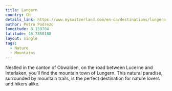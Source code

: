 ```yaml
---
title: Lungern
country: CH
details_link: https://www.myswitzerland.com/en-ca/destinations/lungern-schoenbueel/
author: Petro Podrezo
longitude: 8.159704
latitude: 46.7858188
layout: single
tags:
  - Nature
  - Mountains
---
```

Nestled in the canton of Obwalden, on the road between Lucerne and Interlaken, you’ll find the mountain town of Lungern. This natural paradise, surrounded by mountain trails, is the perfect destination for nature lovers and hikers alike.
